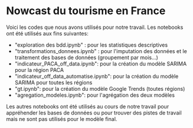 # Nowcast du tourisme en France

Voici les codes que nous avons utilisés pour notre travail. Les notebooks ont été utilisés aux fins suivantes:
- "exploration des bdd.ipynb" : pour les statistiques descriptives
- "transformations_donnees.ipynb" : pour l'imputation des données et le traitement des bases de données (groupement par mois...)
- "indicateur_PACA_off_data.ipynb": pour la création du modèle SARIMA pour la région PACA
- "indicateur_off_data_automatise.ipynb": pour la création du modèle SARIMA pour toutes les régions
- "gt.ipynb": pour la création du modèle Google Trends (toutes régions)
- "agregation_modeles.ipynb": pour l'agrégation des deux modèles

Les autres notebooks ont été utilisés au cours de notre travail pour appréhender les bases de données ou pour trouver des pistes de travail mais ne sont pas utilisés pour le modèle final. 
